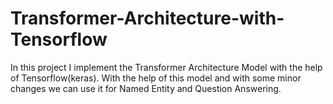 # Transformer-Architecture-with-Tensorflow
In this project I implement the Transformer Architecture Model with the help of Tensorflow(keras). With the help of this model and with some minor changes we can use it for Named Entity and Question Answering.
